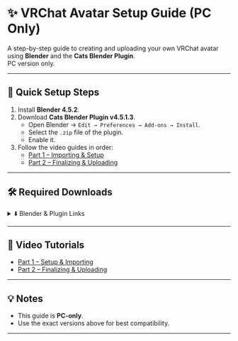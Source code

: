 # ✨ VRChat Avatar Setup Guide (PC Only)

A step-by-step guide to creating and uploading your own VRChat avatar using **Blender** and the **Cats Blender Plugin**.  
PC version only.  

---

## 📖 Quick Setup Steps
1. Install **Blender 4.5.2**.  
2. Download **Cats Blender Plugin v4.5.1.3**.  
   - Open Blender → `Edit → Preferences → Add-ons → Install`.  
   - Select the `.zip` file of the plugin.  
   - Enable it.  
3. Follow the video guides in order:  
   - [Part 1 – Importing & Setup](https://www.youtube.com/watch?v=umCFtZ8P6Z0)  
   - [Part 2 – Finalizing & Uploading](https://www.youtube.com/watch?v=emfATVVfuRs)  

---

## 🛠️ Required Downloads
<details>
  <summary>⬇️ Blender & Plugin Links</summary>

- **Blender 4.5.2 (Windows x64)** → [Download](https://www.blender.org/download/release/Blender4.5/blender-4.5.2-windows-x64.msi)  
- **Cats Blender Plugin (v4.5.1.3)** → [Download](https://github.com/teamneoneko/Cats-Blender-Plugin-Unofficial-/releases/tag/4.5.1.3)  

</details>

---

## 🎥 Video Tutorials
- [Part 1 – Setup & Importing](https://www.youtube.com/watch?v=umCFtZ8P6Z0)  
- [Part 2 – Finalizing & Uploading](https://www.youtube.com/watch?v=emfATVVfuRs)  

---

## 💡 Notes
- This guide is **PC-only**.  
- Use the exact versions above for best compatibility.  

---
